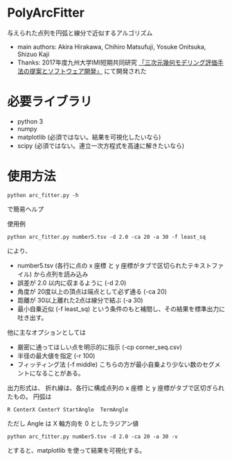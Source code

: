 PolyArcFitter
=============

与えられた点列を円弧と線分で近似するアルゴリズム

- main authors:  Akira Hirakawa, Chihiro Matsufuji, Yosuke Onitsuka, Shizuo Kaji
- Thanks: 2017年度九州大学IMI短期共同研究
[「三次元幾何モデリング評価手法の提案とソフトウェア開発」](https://www.imi.kyushu-u.ac.jp/joint_research/detail/20170011) にて開発された

# 必要ライブラリ
- python 3
- numpy
- matplotlib (必須ではない。結果を可視化したいなら)
- scipy (必須ではない。連立一次方程式を高速に解きたいなら)

# 使用方法

    python arc_fitter.py -h 

で簡易ヘルプ

使用例

	python arc_fitter.py number5.tsv -d 2.0 -ca 20 -a 30 -f least_sq

により、
- number5.tsv  (各行に点の x 座標 と y 座標がタブで区切られたテキストファイル) から点列を読み込み
- 誤差が 2.0 以内に収まるように (-d 2.0)
- 角度が 20度以上の頂点は端点として必ず通る  (-ca 20)
- 距離が 30以上離れた2点は線分で結ぶ  (-a 30)
- 最小自乗近似  (-f least_sq)
という条件のもと補間し、その結果を標準出力に吐き出す。

他に主なオプションとしては
- 厳密に通ってほしい点を明示的に指示 (-cp corner_seq.csv)
- 半径の最大値を指定 (-r 100)
- フィッティング法 (-f middle)  こちらの方が最小自乗より少ない数のセグメントになることがある。

出力形式は、
折れ線は、各行に構成点列の x 座標 と y 座標がタブで区切ぎられたもの。
円弧は

    R CenterX CenterY StartAngle  TermAngle
    
ただし Angle は X 軸方向を 0 としたラジアン値

	python arc_fitter.py number5.tsv -d 2.0 -ca 20 -a 30 -v

とすると、matplotlib を使って結果を可視化する。
